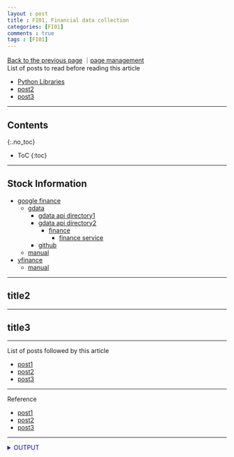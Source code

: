 ```yaml
---
layout : post
title : FI01, Financial data collection
categories: [FI01]
comments : true
tags : [FI01]
---
```

[Back to the previous page](https://userdyk-github.github.io/Study.html) ｜<a href="https://github.com/userdyk-github/userdyk-github.github.io/blob/master/_posts/FI01/2019-08-13-FI01-Financial-data-collection.md" target="_blank">page management</a><br>
List of posts to read before reading this article
- <a href='https://userdyk-github.github.io/pl03/PL03-Libraries.html' target="_blank">Python Libraries</a>
- <a href='https://userdyk-github.github.io/'>post2</a>
- <a href='https://userdyk-github.github.io/'>post3</a>

---

## Contents
{:.no_toc}

* ToC
{:toc}

<hr class="division1">

## **Stock Information**
- <a href="https://www.google.com/finance" target="_blank">google finance</a>
  - <a href="https://developers.google.com/gdata/" target="_blank">gdata</a>
    - <a href="https://developers.google.com/gdata/docs/directory" target="_blank">gdata api directory1</a>
    - <a href="https://developers.google.com/gdata/jsdoc/2.2/google/gdata/" target="_blank">gdata api directory2</a>
      - <a href="https://developers.google.com/gdata/jsdoc/2.2/google/gdata/finance/" target="_blank">finance</a>
        - <a href="https://developers.google.com/gdata/jsdoc/2.2/google/gdata/finance/FinanceService" target="_blank">finance service</a>
    - <a href="https://github.com/google/gdata-python-client" target="_blank">github</a>
  - <a href="https://towardsdatascience.com/best-5-free-stock-market-apis-in-2019-ad91dddec984" target="_blank">manual</a>
- <a href="https://github.com/ranaroussi/yfinance">yfinance</a>
  - <a href="https://towardsdatascience.com/best-5-free-stock-market-apis-in-2019-ad91dddec984" target="_blank">manual</a>


<hr class="division2">

## title2

<hr class="division2">

## title3

<hr class="division1">

List of posts followed by this article
- [post1](https://userdyk-github.github.io/)
- <a href='https://userdyk-github.github.io/'>post2</a>
- <a href='https://userdyk-github.github.io/'>post3</a>

---

Reference
- [post1](https://userdyk-github.github.io/)
- <a href='https://userdyk-github.github.io/'>post2</a>
- <a href='https://userdyk-github.github.io/'>post3</a>

---

<details markdown="1">
<summary class='jb-small' style="color:blue">OUTPUT</summary>
<hr class='division3'>

<hr class='division3'>
</details>


